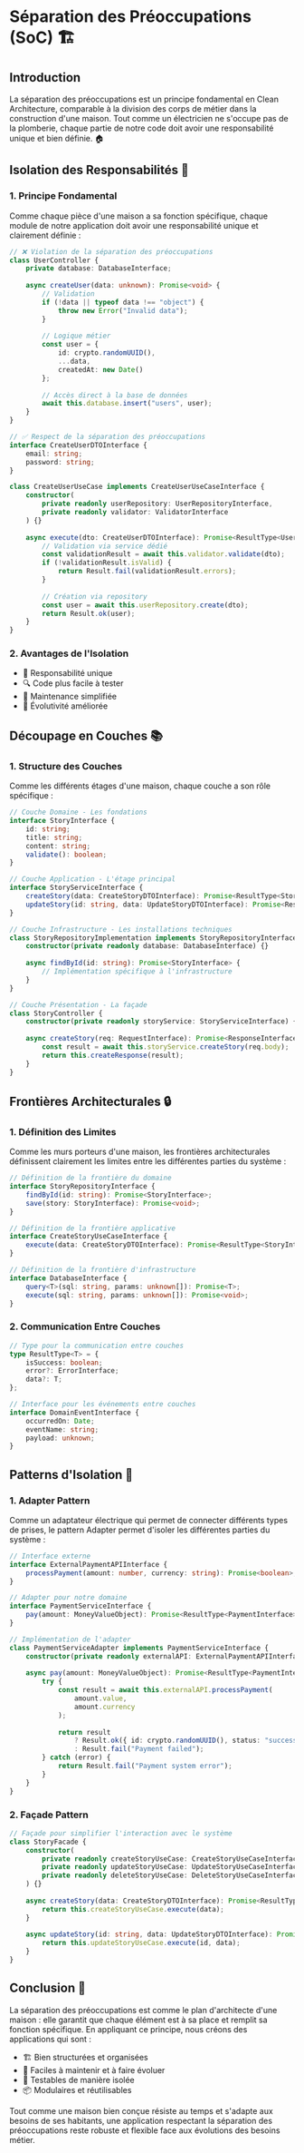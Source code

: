 # Séparation des Préoccupations (SoC) 🏗️

## Introduction

La séparation des préoccupations est un principe fondamental en Clean Architecture, comparable à la division des corps de métier dans la construction d'une maison. Tout comme un électricien ne s'occupe pas de la plomberie, chaque partie de notre code doit avoir une responsabilité unique et bien définie. 🏠

## Isolation des Responsabilités 🎯

### 1. Principe Fondamental

Comme chaque pièce d'une maison a sa fonction spécifique, chaque module de notre application doit avoir une responsabilité unique et clairement définie :

```typescript
// ❌ Violation de la séparation des préoccupations
class UserController {
    private database: DatabaseInterface;
    
    async createUser(data: unknown): Promise<void> {
        // Validation
        if (!data || typeof data !== "object") {
            throw new Error("Invalid data");
        }
        
        // Logique métier
        const user = {
            id: crypto.randomUUID(),
            ...data,
            createdAt: new Date()
        };
        
        // Accès direct à la base de données
        await this.database.insert("users", user);
    }
}

// ✅ Respect de la séparation des préoccupations
interface CreateUserDTOInterface {
    email: string;
    password: string;
}

class CreateUserUseCase implements CreateUserUseCaseInterface {
    constructor(
        private readonly userRepository: UserRepositoryInterface,
        private readonly validator: ValidatorInterface
    ) {}
    
    async execute(dto: CreateUserDTOInterface): Promise<ResultType<UserInterface>> {
        // Validation via service dédié
        const validationResult = await this.validator.validate(dto);
        if (!validationResult.isValid) {
            return Result.fail(validationResult.errors);
        }
        
        // Création via repository
        const user = await this.userRepository.create(dto);
        return Result.ok(user);
    }
}
```

### 2. Avantages de l'Isolation

- 🎯 Responsabilité unique
- 🔍 Code plus facile à tester
- 🔄 Maintenance simplifiée
- 🚀 Évolutivité améliorée

## Découpage en Couches 📚

### 1. Structure des Couches

Comme les différents étages d'une maison, chaque couche a son rôle spécifique :

```typescript
// Couche Domaine - Les fondations
interface StoryInterface {
    id: string;
    title: string;
    content: string;
    validate(): boolean;
}

// Couche Application - L'étage principal
interface StoryServiceInterface {
    createStory(data: CreateStoryDTOInterface): Promise<ResultType<StoryInterface>>;
    updateStory(id: string, data: UpdateStoryDTOInterface): Promise<ResultType<StoryInterface>>;
}

// Couche Infrastructure - Les installations techniques
class StoryRepositoryImplementation implements StoryRepositoryInterface {
    constructor(private readonly database: DatabaseInterface) {}
    
    async findById(id: string): Promise<StoryInterface> {
        // Implémentation spécifique à l'infrastructure
    }
}

// Couche Présentation - La façade
class StoryController {
    constructor(private readonly storyService: StoryServiceInterface) {}
    
    async createStory(req: RequestInterface): Promise<ResponseInterface> {
        const result = await this.storyService.createStory(req.body);
        return this.createResponse(result);
    }
}
```

## Frontières Architecturales 🔒

### 1. Définition des Limites

Comme les murs porteurs d'une maison, les frontières architecturales définissent clairement les limites entre les différentes parties du système :

```typescript
// Définition de la frontière du domaine
interface StoryRepositoryInterface {
    findById(id: string): Promise<StoryInterface>;
    save(story: StoryInterface): Promise<void>;
}

// Définition de la frontière applicative
interface CreateStoryUseCaseInterface {
    execute(data: CreateStoryDTOInterface): Promise<ResultType<StoryInterface>>;
}

// Définition de la frontière d'infrastructure
interface DatabaseInterface {
    query<T>(sql: string, params: unknown[]): Promise<T>;
    execute(sql: string, params: unknown[]): Promise<void>;
}
```

### 2. Communication Entre Couches

```typescript
// Type pour la communication entre couches
type ResultType<T> = {
    isSuccess: boolean;
    error?: ErrorInterface;
    data?: T;
};

// Interface pour les événements entre couches
interface DomainEventInterface {
    occurredOn: Date;
    eventName: string;
    payload: unknown;
}
```

## Patterns d'Isolation 🎨

### 1. Adapter Pattern

Comme un adaptateur électrique qui permet de connecter différents types de prises, le pattern Adapter permet d'isoler les différentes parties du système :

```typescript
// Interface externe
interface ExternalPaymentAPIInterface {
    processPayment(amount: number, currency: string): Promise<boolean>;
}

// Adapter pour notre domaine
interface PaymentServiceInterface {
    pay(amount: MoneyValueObject): Promise<ResultType<PaymentInterface>>;
}

// Implémentation de l'adapter
class PaymentServiceAdapter implements PaymentServiceInterface {
    constructor(private readonly externalAPI: ExternalPaymentAPIInterface) {}
    
    async pay(amount: MoneyValueObject): Promise<ResultType<PaymentInterface>> {
        try {
            const result = await this.externalAPI.processPayment(
                amount.value,
                amount.currency
            );
            
            return result 
                ? Result.ok({ id: crypto.randomUUID(), status: "success" })
                : Result.fail("Payment failed");
        } catch (error) {
            return Result.fail("Payment system error");
        }
    }
}
```

### 2. Façade Pattern

```typescript
// Façade pour simplifier l'interaction avec le système
class StoryFacade {
    constructor(
        private readonly createStoryUseCase: CreateStoryUseCaseInterface,
        private readonly updateStoryUseCase: UpdateStoryUseCaseInterface,
        private readonly deleteStoryUseCase: DeleteStoryUseCaseInterface
    ) {}
    
    async createStory(data: CreateStoryDTOInterface): Promise<ResultType<StoryInterface>> {
        return this.createStoryUseCase.execute(data);
    }
    
    async updateStory(id: string, data: UpdateStoryDTOInterface): Promise<ResultType<StoryInterface>> {
        return this.updateStoryUseCase.execute(id, data);
    }
}
```

## Conclusion 🎯

La séparation des préoccupations est comme le plan d'architecte d'une maison : elle garantit que chaque élément est à sa place et remplit sa fonction spécifique. En appliquant ce principe, nous créons des applications qui sont :

- 🏗️ Bien structurées et organisées
- 🔄 Faciles à maintenir et à faire évoluer
- 🧪 Testables de manière isolée
- 📦 Modulaires et réutilisables

Tout comme une maison bien conçue résiste au temps et s'adapte aux besoins de ses habitants, une application respectant la séparation des préoccupations reste robuste et flexible face aux évolutions des besoins métier. 
